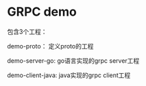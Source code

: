# GRPC demo

包含3个工程：

demo-proto： 定义proto的工程

demo-server-go: go语言实现的grpc server工程

demo-client-java: java实现的grpc client工程
